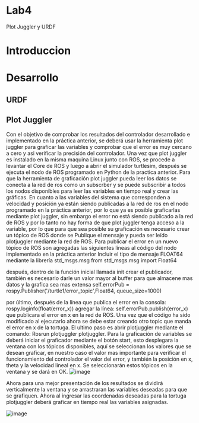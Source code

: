 # Lab4
Plot Juggler y URDF
# Introduccion

# Desarrollo 
## URDF

## Plot Juggler 
Con el objetivo de comprobar los resultados del controlador desarrollado e implementado en la práctica anterior, se deberá usar la herramienta plot juggler para graficar las variables y comprobar que el error es muy cercano a cero y asi verificar la precisión del controlador. 
Una vez que plot juggler es instalado en la misma maquina Linux junto con ROS, se procede a levantar el Core de ROS y luego a abrir el simulador turtlesim, después se ejecuta el nodo de ROS programado en Python de la practica anterior. Para que la herramienta de graficación plot juggler pueda leer los datos se conecta a la red de ros como un subscrber y se puede subscribir a todos los nodos disponibles para leer las variables en tiempo real y crear las gráficas.  En cuanto a las variables del sistema que corresponden a velocidad y posición ya están siendo publicadas a la red de ros en el nodo programado en la práctica anterior, por lo que ya es posible graficarlas mediante plot juggler, sin embargo el error no está siendo publicado a la red de ROS y por lo tanto no hay forma de que plot juggler tenga acceso a la variable, por lo que para que sea posible su graficación es necesario crear un tópico de ROS donde se Publique el mensaje y pueda ser leído plotjuggler mediante la red de ROS. 
Para publicar el error en un nuevo tópico de ROS son agregadas las siguientes líneas al código del nodo implementado en la práctica anterior
Incluir el tipo de mensaje FLOAT64 mediante la librería std_msgs.msg
        from std_msgs.msg import Float64	

después, dentro de la función inicial llamada init crear el publicador, también es necesario darle un valor mayor al buffer para que almacene mas datos y la grafica sea mas extensa
        self.errorPub = rospy.Publisher('/turtle1/error_topic',Float64, queue_size=1000)

por último, después de la línea que publica el error en la consola: 
        rospy.loginfo(float(error_x))
agregar la línea: 
            self.errorPub.publish(error_x)
que publicara el error en x en la red de ROS. 
Una vez que el código ha sido modificado al ejecutarlo ahora se debe estar creando otro topic que manda el error en x de la tortuga.
El ultimo paso es abrir plotjuggler mediante el comando: 
		Rosrun plotjuggler plotjuggler. 
Para la graficación de variables se deberá iniciar el graficador mediante el botón start, esto desplegara la ventana con los tópicos disponibles, aquí se seleccionan los valores que se desean graficar, en nuestro caso el valor mas importante para verificar el funcionamiento del controlador el valor del error, y también la posición en x, theta y la velocidad lineal en x. Se seleccionarán estos tópicos en la ventana y se dará en OK.
![image](https://github.com/alfuc55/Lab4/assets/110939965/5bacb779-4f5a-4812-bd40-091ca54131e1)

Ahora para una mejor presentación de los resultados se dividirá verticalmente la ventana y se arrastraran las variables deseadas para que se grafiquen. 
Ahora al ingresar las coordenadas deseadas para la tortuga plotjuggler deberá graficar en tiempo real las variables asignadas. 

![image](https://github.com/alfuc55/Lab4/assets/110939965/c1eb71a8-116f-42ab-969d-29bb5219664a)


